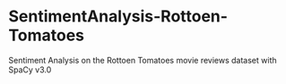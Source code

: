 # SentimentAnalysis-Rottoen-Tomatoes
Sentiment Analysis on the Rottoen Tomatoes movie reviews dataset with SpaCy v3.0
